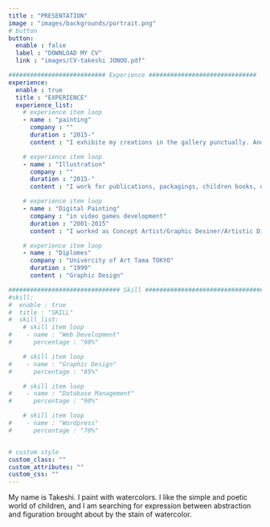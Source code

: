 ```yaml
---
title : "PRESENTATION"
image : "images/backgrounds/portrait.png"
# button
button:
  enable : false
  label : "DOWNLOAD MY CV"
  link : "images/CV-takeshi JONOO.pdf"

########################### Experience ##############################
experience:
  enable : true
  title : "EXPERIENCE"
  experience_list:
    # experience item loop
    - name : "painting"
      company : ""
      duration : "2015-"
      content : "I exhibite my creations in the gallery punctually. And I create the paintings by order too."

    # experience item loop
    - name : "Illustration"
      company : ""
      duration : "2015-"
      content : "I work for publications, packagings, children books, or web sites."

    # experience item loop
    - name : "Digital Painting"
      company : "in video games development"
      duration : "2001-2015"
      content : "I worked as Concept Artist/Graphic Desiner/Artistic Director in some projects of video game, oftenly of the Fantasy world."

    # experience item loop
    - name : "Diplomes"
      company : "Univercity of Art Tama TOKYO"
      duration : "1999"
      content : "Graphic Design"

############################### Skill #################################
#skill:
#  enable : true
#  title : "SKILL"
#  skill_list:
    # skill item loop
#    - name : "Web Development"
#      percentage : "98%"

    # skill item loop
#    - name : "Graphic Design"
#      percentage : "85%"

    # skill item loop
#    - name : "Database Management"
#      percentage : "90%"

    # skill item loop
#    - name : "Wordpress"
#      percentage : "70%"


# custom style
custom_class: ""
custom_attributes: ""
custom_css: ""
---
```


My name is Takeshi. I paint with watercolors.
I like the simple and poetic world of children, and I am searching for expression between abstraction and figuration brought about by the stain of watercolor.
